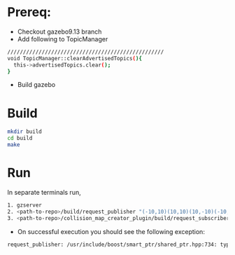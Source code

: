 # Prereq:
- Checkout gazebo9.13 branch
- Add following to TopicManager
```bash
//////////////////////////////////////////////////
void TopicManager::clearAdvertisedTopics(){
  this->advertisedTopics.clear();
}
```
- Build gazebo

# Build
```bash
mkdir build
cd build
make 
```

# Run
In separate terminals run,
```bash
1. gzserver
2. <path-to-repo>/build/request_publisher "(-10,10)(10,10)(10,-10)(-10,-10)" 10 0.01 ~/map.png
3. <path-to-repo>/collision_map_creator_plugin/build/request_subscriber
```

- On successful execution you should see the following exception:
```bash
request_publisher: /usr/include/boost/smart_ptr/shared_ptr.hpp:734: typename boost::detail::sp_member_access<T>::type boost::shared_ptr<T>::operator->() const [with T = gazebo::transport::Publication; typename boost::detail::sp_member_access<T>::type = gazebo::transport::Publication*]: Assertion `px != 0' failed.
```
